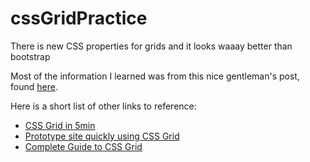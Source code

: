 # cssGridPractice
There is new CSS properties for grids and it looks waaay better than bootstrap

Most of the information I learned was from this nice gentleman's post, found <a href="https://hackernoon.com/how-css-grid-beats-bootstrap-85d5881cf163" target="_blank">here</a>.

Here is a short list of other links to reference:
<ul>
<li><a href="https://medium.freecodecamp.org/learn-css-grid-in-5-minutes-f582e87b1228" target="_black">CSS Grid in 5min</a></li>
<li><a href="https://medium.freecodecamp.org/how-to-prototype-websites-quickly-with-css-grid-ffc9cba08583" target="_black">Prototype site quickly using CSS Grid</a></li>
<li><a href="https://css-tricks.com/snippets/css/complete-guide-grid/" target="_blank">Complete Guide to CSS Grid</a></li>
</ul>
